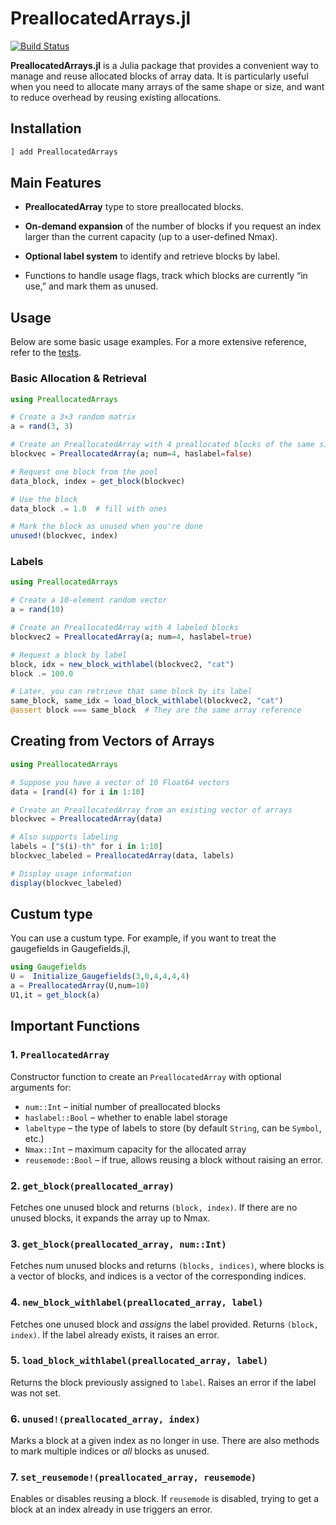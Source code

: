 
# PreallocatedArrays.jl

[![Build Status](https://github.com/cometscome/PreallocatedArrays.jl/actions/workflows/CI.yml/badge.svg?branch=main)](https://github.com/cometscome/PreallocatedArrays.jl/actions/workflows/CI.yml?query=branch%3Amain)


**PreallocatedArrays.jl** is a Julia package that provides a convenient way to manage and reuse allocated blocks of array data. It is particularly useful when you need to allocate many arrays of the same shape or size, and want to reduce overhead by reusing existing allocations.



## Installation

```julia
] add PreallocatedArrays
```

## Main Features

-	**PreallocatedArray** type to store preallocated blocks.

-	**On-demand expansion** of the number of blocks if you request an index larger than the current capacity (up to a user-defined Nmax).

-	**Optional label system** to identify and retrieve blocks by label.

-	Functions to handle usage flags, track which blocks are currently “in use,” and mark them as unused.

## Usage

Below are some basic usage examples. For a more extensive reference, refer to the [tests](https://github.com/cometscome/PreallocatedArrays.jl/blob/main/test/runtests.jl).

### Basic Allocation & Retrieval

```julia
using PreallocatedArrays

# Create a 3×3 random matrix
a = rand(3, 3)

# Create an PreallocatedArray with 4 preallocated blocks of the same size
blockvec = PreallocatedArray(a; num=4, haslabel=false)

# Request one block from the pool
data_block, index = get_block(blockvec)

# Use the block
data_block .= 1.0  # fill with ones

# Mark the block as unused when you're done
unused!(blockvec, index)
```

### Labels

```julia
using PreallocatedArrays

# Create a 10-element random vector
a = rand(10)

# Create an PreallocatedArray with 4 labeled blocks
blockvec2 = PreallocatedArray(a; num=4, haslabel=true)

# Request a block by label
block, idx = new_block_withlabel(blockvec2, "cat")
block .= 100.0

# Later, you can retrieve that same block by its label
same_block, same_idx = load_block_withlabel(blockvec2, "cat")
@assert block === same_block  # They are the same array reference
```

## Creating from Vectors of Arrays

```julia
using PreallocatedArrays

# Suppose you have a vector of 10 Float64 vectors
data = [rand(4) for i in 1:10]

# Create an PreallocatedArray from an existing vector of arrays
blockvec = PreallocatedArray(data)

# Also supports labeling
labels = ["$(i)-th" for i in 1:10]
blockvec_labeled = PreallocatedArray(data, labels)

# Display usage information
display(blockvec_labeled)
```

## Custum type
You can use a custum type. 
For example, if you want to treat the gaugefields in Gaugefields.jl, 
```julia
using Gaugefields
U =  Initialize_Gaugefields(3,0,4,4,4,4)
a = PreallocatedArray(U,num=10)
U1,it = get_block(a)
```

## Important Functions

### 1. ```PreallocatedArray```

Constructor function to create an ```PreallocatedArray``` with optional arguments for:
-	```num::Int``` – initial number of preallocated blocks
-	```haslabel::Bool``` – whether to enable label storage
-	```labeltype``` – the type of labels to store (by default ```String```, can be ```Symbol```, etc.)
-	```Nmax::Int``` – maximum capacity for the allocated array
-	```reusemode::Bool``` – if true, allows reusing a block without raising an error.


### 2. ```get_block(preallocated_array)```

Fetches one unused block and returns ```(block, index)```. If there are no unused blocks, it expands the array up to Nmax.

### 3. ```get_block(preallocated_array, num::Int)```

Fetches num unused blocks and returns ```(blocks, indices)```, where blocks is a vector of blocks, and indices is a vector of the corresponding indices.

### 4. ```new_block_withlabel(preallocated_array, label)```

Fetches one unused block and *assigns* the label provided. Returns ```(block, index)```. If the label already exists, it raises an error.

### 5. ```load_block_withlabel(preallocated_array, label)```

Returns the block previously assigned to ```label```. Raises an error if the label was not set.

### 6. ```unused!(preallocated_array, index)```

Marks a block at a given index as no longer in use. There are also methods to mark multiple indices or *all* blocks as unused.


### 7. ```set_reusemode!(preallocated_array, reusemode)```

Enables or disables reusing a block. If ```reusemode``` is disabled, trying to get a block at an index already in use triggers an error.

